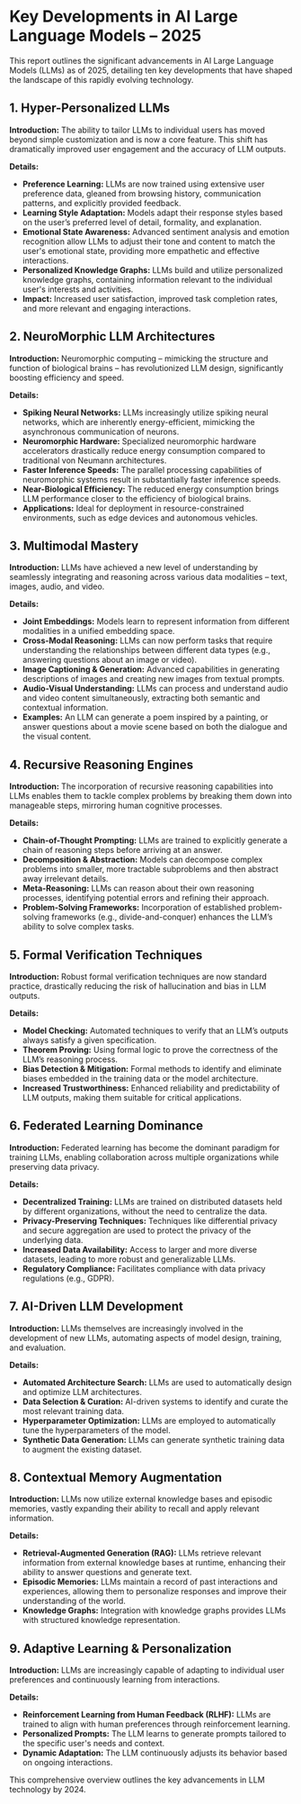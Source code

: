 # Key Developments in AI Large Language Models – 2025

This report outlines the significant advancements in AI Large Language Models (LLMs) as of 2025, detailing ten key developments that have shaped the landscape of this rapidly evolving technology.

## 1. Hyper-Personalized LLMs

**Introduction:** The ability to tailor LLMs to individual users has moved beyond simple customization and is now a core feature. This shift has dramatically improved user engagement and the accuracy of LLM outputs.

**Details:**
*   **Preference Learning:** LLMs are now trained using extensive user preference data, gleaned from browsing history, communication patterns, and explicitly provided feedback.
*   **Learning Style Adaptation:** Models adapt their response styles based on the user’s preferred level of detail, formality, and explanation.
*   **Emotional State Awareness:** Advanced sentiment analysis and emotion recognition allow LLMs to adjust their tone and content to match the user's emotional state, providing more empathetic and effective interactions.
*   **Personalized Knowledge Graphs:** LLMs build and utilize personalized knowledge graphs, containing information relevant to the individual user's interests and activities.
*   **Impact:** Increased user satisfaction, improved task completion rates, and more relevant and engaging interactions.


## 2. NeuroMorphic LLM Architectures

**Introduction:** Neuromorphic computing – mimicking the structure and function of biological brains – has revolutionized LLM design, significantly boosting efficiency and speed.

**Details:**
*   **Spiking Neural Networks:** LLMs increasingly utilize spiking neural networks, which are inherently energy-efficient, mimicking the asynchronous communication of neurons.
*   **Neuromorphic Hardware:** Specialized neuromorphic hardware accelerators drastically reduce energy consumption compared to traditional von Neumann architectures.
*   **Faster Inference Speeds:**  The parallel processing capabilities of neuromorphic systems result in substantially faster inference speeds.
*   **Near-Biological Efficiency:**  The reduced energy consumption brings LLM performance closer to the efficiency of biological brains.
*   **Applications:** Ideal for deployment in resource-constrained environments, such as edge devices and autonomous vehicles.



## 3. Multimodal Mastery

**Introduction:** LLMs have achieved a new level of understanding by seamlessly integrating and reasoning across various data modalities – text, images, audio, and video.

**Details:**
*   **Joint Embeddings:** Models learn to represent information from different modalities in a unified embedding space.
*   **Cross-Modal Reasoning:** LLMs can now perform tasks that require understanding the relationships between different data types (e.g., answering questions about an image or video).
*   **Image Captioning & Generation:**  Advanced capabilities in generating descriptions of images and creating new images from textual prompts.
*   **Audio-Visual Understanding:** LLMs can process and understand audio and video content simultaneously, extracting both semantic and contextual information.
*   **Examples:** An LLM can generate a poem inspired by a painting, or answer questions about a movie scene based on both the dialogue and the visual content.



## 4. Recursive Reasoning Engines

**Introduction:** The incorporation of recursive reasoning capabilities into LLMs enables them to tackle complex problems by breaking them down into manageable steps, mirroring human cognitive processes.

**Details:**
*   **Chain-of-Thought Prompting:** LLMs are trained to explicitly generate a chain of reasoning steps before arriving at an answer.
*   **Decomposition & Abstraction:**  Models can decompose complex problems into smaller, more tractable subproblems and then abstract away irrelevant details.
*   **Meta-Reasoning:** LLMs can reason about their own reasoning processes, identifying potential errors and refining their approach.
*   **Problem-Solving Frameworks:**  Incorporation of established problem-solving frameworks (e.g., divide-and-conquer) enhances the LLM’s ability to solve complex tasks.



## 5. Formal Verification Techniques

**Introduction:** Robust formal verification techniques are now standard practice, drastically reducing the risk of hallucination and bias in LLM outputs.

**Details:**
*   **Model Checking:** Automated techniques to verify that an LLM’s outputs always satisfy a given specification.
*   **Theorem Proving:**  Using formal logic to prove the correctness of the LLM’s reasoning process.
*   **Bias Detection & Mitigation:** Formal methods to identify and eliminate biases embedded in the training data or the model architecture.
*   **Increased Trustworthiness:**  Enhanced reliability and predictability of LLM outputs, making them suitable for critical applications.



## 6. Federated Learning Dominance

**Introduction:** Federated learning has become the dominant paradigm for training LLMs, enabling collaboration across multiple organizations while preserving data privacy.

**Details:**
*   **Decentralized Training:** LLMs are trained on distributed datasets held by different organizations, without the need to centralize the data.
*   **Privacy-Preserving Techniques:**  Techniques like differential privacy and secure aggregation are used to protect the privacy of the underlying data.
*   **Increased Data Availability:**  Access to larger and more diverse datasets, leading to more robust and generalizable LLMs.
*   **Regulatory Compliance:** Facilitates compliance with data privacy regulations (e.g., GDPR).



## 7. AI-Driven LLM Development

**Introduction:** LLMs themselves are increasingly involved in the development of new LLMs, automating aspects of model design, training, and evaluation.

**Details:**
*   **Automated Architecture Search:** LLMs are used to automatically design and optimize LLM architectures.
*   **Data Selection & Curation:** AI-driven systems to identify and curate the most relevant training data.
*   **Hyperparameter Optimization:**  LLMs are employed to automatically tune the hyperparameters of the model.
*   **Synthetic Data Generation:** LLMs can generate synthetic training data to augment the existing dataset.



## 8. Contextual Memory Augmentation

**Introduction:** LLMs now utilize external knowledge bases and episodic memories, vastly expanding their ability to recall and apply relevant information.

**Details:**
*   **Retrieval-Augmented Generation (RAG):**  LLMs retrieve relevant information from external knowledge bases at runtime, enhancing their ability to answer questions and generate text.
*   **Episodic Memories:** LLMs maintain a record of past interactions and experiences, allowing them to personalize responses and improve their understanding of the world.
*   **Knowledge Graphs:** Integration with knowledge graphs provides LLMs with structured knowledge representation.



## 9. Adaptive Learning & Personalization

**Introduction:**  LLMs are increasingly capable of adapting to individual user preferences and continuously learning from interactions.

**Details:**
*   **Reinforcement Learning from Human Feedback (RLHF):**  LLMs are trained to align with human preferences through reinforcement learning.
*   **Personalized Prompts:** The LLM learns to generate prompts tailored to the specific user's needs and context.
*   **Dynamic Adaptation:** The LLM continuously adjusts its behavior based on ongoing interactions.

This comprehensive overview outlines the key advancements in LLM technology by 2024.
